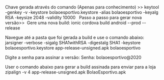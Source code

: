 Chave gerada através do comando (Apenas para conhecimento) >>
keytool -genkey -v -keystore bolaoesportivo.keystore -alias bolaoesportivo -keyalg RSA -keysize 2048 -validity 10000  
Passo a passo para gerar nova versão>>  Gere uma nova build: ionic cordova build android --prod --release


Navegue até a pasta que foi gerada a build e use o comando abaixo:
jarsigner -verbose -sigalg SHA1withRSA -digestalg SHA1 -keystore bolaoesportivo.keystore app-release-unsigned.apk bolaoesportivo

Digite a senha para assinar a versão:
Senha: bolaoesportivo@2020

User o comando abaixo para gerar a build assinada para enviar para a loja
zipalign -v 4 app-release-unsigned.apk BolaoEsportivo.apk
